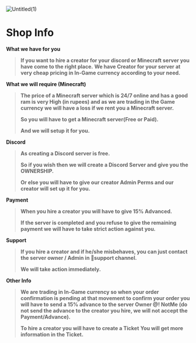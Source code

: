 ![Untitled(1)](https://user-images.githubusercontent.com/96881959/170818520-37fd056e-34dd-4400-b69b-1c8e248542bd.png)

# Shop Info

**What we have for you**

> **If you want to hire a creator for your discord or Minecraft server you have come to the right place.**
> **We have Creator for your server at very cheap pricing in In-Game currency according to your need.**

**What we will require (Minecraft)**

> **The price of a Minecraft server which is 24/7 online and has a good ram is very High (in rupees) and as we are trading in the Game currency we will have a loss if we rent you a Minecraft server.**
> 
> **So you will have to get a Minecraft server(Free or Paid).**
> 
> **And we will setup it for you.**

**Discord**
> **As creating a Discord server is free.**
> 
> **So if you wish then we will create a Discord Server and give you the OWNERSHIP.**
> 
> **Or else you will have to give our creator Admin Perms and our creator will set up it for you.**

**Payment**
> **When you hire a creator you will have to give 15% Advanced.**
> 
> **If the server is completed and you refuse to give the remaining payment we will have to take strict action against you.**

**Support**
> **If you hire a creator and if he/she misbehaves, you can just contact the server owner / Admin in 🤝support channel.**
> 
> **We will take action immediately.**

**Other Info**
> **We are trading in In-Game currency so when your order confirmation is pending at that movement to confirm your order you will have to send a 15% advance to the server Owner @! NotMe (do not send the advance to the creator you hire, we will not accept the Payment/Advance).**
> 
> **To hire a creator you will have to create a Ticket**
> **You will get more information in the Ticket.**
